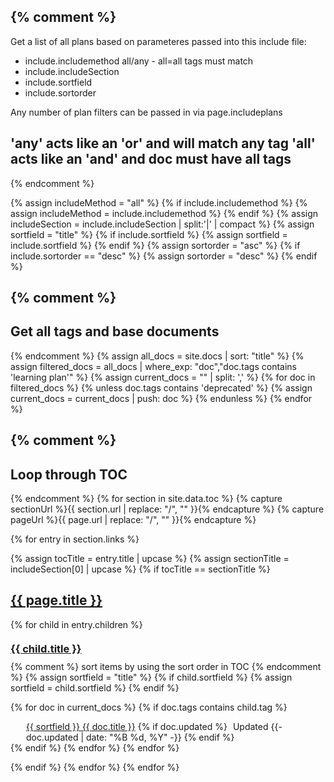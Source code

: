{% comment %}
----------------------------------------------------
Get a list of all plans based on parameteres passed 
into this include file:

- include.includemethod         all/any - all=all tags must match
- include.includeSection
- include.sortfield
- include.sortorder

Any number of plan filters can be passed in via page.includeplans

'any' acts like an 'or' and will match any tag
'all' acts like an 'and' and doc must have all tags
----------------------------------------------------
{% endcomment %}

{% assign includeMethod = "all" %}
{% if include.includemethod %}
    {% assign includeMethod = include.includemethod %}
{% endif %}
{% assign includeSection = include.includeSection | split:'|' | compact %}
{% assign sortfield = "title" %}
{% if include.sortfield %}
    {% assign sortfield = include.sortfield %}
{% endif %}
{% assign sortorder = "asc" %}
{% if include.sortorder == "desc" %}
    {% assign sortorder = "desc" %}
{% endif %}

{% comment %}
----------------------------------------------------
Get all tags and base documents
----------------------------------------------------
{% endcomment %}
{% assign all_docs = site.docs | sort: "title" %}
{% assign filtered_docs = all_docs | where_exp: "doc","doc.tags contains 'learning plan'" %}
{% assign current_docs = "" | split: ',' %}
{% for doc in filtered_docs %}
{% unless doc.tags contains 'deprecated' %}
{% assign current_docs = current_docs | push: doc %}
{% endunless %}
{% endfor %}

{% comment %}
----------------------------------------------------
Loop through TOC
----------------------------------------------------
{% endcomment %}
{% for section in site.data.toc %}
{% capture sectionUrl %}{{ section.url | replace: "/", "" }}{% endcapture %}
{% capture pageUrl %}{{ page.url | replace: "/", "" }}{% endcapture %}

{% for entry in section.links %}

{% assign tocTitle = entry.title | upcase %}
{% assign sectionTitle = includeSection[0] | upcase %}
{% if tocTitle == sectionTitle %}

<div><h2><a href="{{- site.baseurl -}}/{{ entry.url }}">{{ page.title }}</a></h2></div>

{% for child in entry.children %}
<div><h3 style="margin-top:20px; margin-bottom: 10px;"><a class="td-sidebar-link td-sidebar-link__page " id="m-{{ section.title | slugify }}-{{ entry.title | slugify }}-{{ child.title | slugify }}" href="{% if child.url %}{{ site.baseurl }}/{{ child.url }}{% else %}{{ child.external_url }}{% endif %}">{{ child.title }}</a></h3></div> 
{% comment %}
sort items by using the sort order in TOC
{% endcomment %}
{% assign sortfield = "title" %}
{% if child.sortfield %}
    {% assign sortfield = child.sortfield %}
{% endif %}

{% for doc in current_docs %}
{% if doc.tags contains child.tag %}
<div class="tag-entry" style="padding-left:25px;">
    <div><a href="{{- site.baseurl -}}{{- doc.url -}}">{{ sortfield }} {{ doc.title }}</a>
    {% if doc.updated %}
    <span class="docupdated" style="padding-left: 5px;">Updated <time datetime="{{- doc.updated | date_to_xmlschema -}}"> {{- doc.updated | date: "%B %d, %Y" -}}</time></span>
    {% endif %}
    </div>
</div>
{% endif %}
{% endfor %}
{% endfor %}

{% endif %}
{% endfor %}
{% endfor %}


